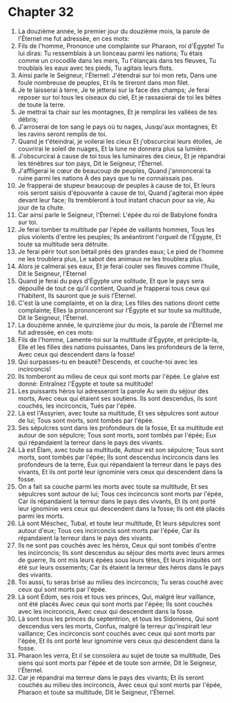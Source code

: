 # Chapter 32

1. La douzième année, le premier jour du douzième mois, la parole de l'Éternel me fut adressée, en ces mots:
2. Fils de l'homme, Prononce une complainte sur Pharaon, roi d'Égypte! Tu lui diras: Tu ressemblais à un lionceau parmi les nations; Tu étais comme un crocodile dans les mers, Tu t'élançais dans tes fleuves, Tu troublais les eaux avec tes pieds, Tu agitais leurs flots.
3. Ainsi parle le Seigneur, l'Éternel: J'étendrai sur toi mon rets, Dans une foule nombreuse de peuples, Et ils te tireront dans mon filet.
4. Je te laisserai à terre, Je te jetterai sur la face des champs; Je ferai reposer sur toi tous les oiseaux du ciel, Et je rassasierai de toi les bêtes de toute la terre.
5. Je mettrai ta chair sur les montagnes, Et je remplirai les vallées de tes débris;
6. J'arroserai de ton sang le pays où tu nages, Jusqu'aux montagnes, Et les ravins seront remplis de toi.
7. Quand je t'éteindrai, je voilerai les cieux Et j'obscurcirai leurs étoiles, Je couvrirai le soleil de nuages, Et la lune ne donnera plus sa lumière.
8. J'obscurcirai à cause de toi tous les luminaires des cieux, Et je répandrai les ténèbres sur ton pays, Dit le Seigneur, l'Éternel.
9. J'affligerai le cœur de beaucoup de peuples, Quand j'annoncerai ta ruine parmi les nations À des pays que tu ne connaissais pas.
10. Je frapperai de stupeur beaucoup de peuples à cause de toi, Et leurs rois seront saisis d'épouvante à cause de toi, Quand j'agiterai mon épée devant leur face; Ils trembleront à tout instant chacun pour sa vie, Au jour de ta chute.
11. Car ainsi parle le Seigneur, l'Éternel: L'épée du roi de Babylone fondra sur toi.
12. Je ferai tomber ta multitude par l'épée de vaillants hommes, Tous les plus violents d'entre les peuples; Ils anéantiront l'orgueil de l'Égypte, Et toute sa multitude sera détruite.
13. Je ferai périr tout son bétail près des grandes eaux; Le pied de l'homme ne les troublera plus, Le sabot des animaux ne les troublera plus.
14. Alors je calmerai ses eaux, Et je ferai couler ses fleuves comme l'huile, Dit le Seigneur, l'Éternel
15. Quand je ferai du pays d'Égypte une solitude, Et que le pays sera dépouillé de tout ce qu'il contient, Quand je frapperai tous ceux qui l'habitent, Ils sauront que je suis l'Éternel.
16. C'est là une complainte, et on la dira; Les filles des nations diront cette complainte; Elles la prononceront sur l'Égypte et sur toute sa multitude, Dit le Seigneur, l'Éternel.
17. La douzième année, le quinzième jour du mois, la parole de l'Éternel me fut adressée, en ces mots:
18. Fils de l'homme, Lamente-toi sur la multitude d'Égypte, et précipite-la, Elle et les filles des nations puissantes, Dans les profondeurs de la terre, Avec ceux qui descendent dans la fosse!
19. Qui surpasses-tu en beauté? Descends, et couche-toi avec les incirconcis!
20. Ils tomberont au milieu de ceux qui sont morts par l'épée. Le glaive est donné: Entraînez l'Égypte et toute sa multitude!
21. Les puissants héros lui adresseront la parole Au sein du séjour des morts, Avec ceux qui étaient ses soutiens. Ils sont descendus, ils sont couchés, les incirconcis, Tués par l'épée.
22. Là est l'Assyrien, avec toute sa multitude, Et ses sépulcres sont autour de lui; Tous sont morts, sont tombés par l'épée.
23. Ses sépulcres sont dans les profondeurs de la fosse, Et sa multitude est autour de son sépulcre; Tous sont morts, sont tombés par l'épée; Eux qui répandaient la terreur dans le pays des vivants.
24. Là est Élam, avec toute sa multitude, Autour est son sépulcre; Tous sont morts, sont tombés par l'épée; Ils sont descendus incirconcis dans les profondeurs de la terre, Eux qui répandaient la terreur dans le pays des vivants, Et ils ont porté leur ignominie vers ceux qui descendent dans la fosse.
25. On a fait sa couche parmi les morts avec toute sa multitude, Et ses sépulcres sont autour de lui; Tous ces incirconcis sont morts par l'épée, Car ils répandaient la terreur dans le pays des vivants, Et ils ont porté leur ignominie vers ceux qui descendent dans la fosse; Ils ont été placés parmi les morts.
26. Là sont Méschec, Tubal, et toute leur multitude, Et leurs sépulcres sont autour d'eux; Tous ces incirconcis sont morts par l'épée, Car ils répandaient la terreur dans le pays des vivants.
27. Ils ne sont pas couchés avec les héros, Ceux qui sont tombés d'entre les incirconcis; Ils sont descendus au séjour des morts avec leurs armes de guerre, Ils ont mis leurs épées sous leurs têtes, Et leurs iniquités ont été sur leurs ossements; Car ils étaient la terreur des héros dans le pays des vivants.
28. Toi aussi, tu seras brisé au milieu des incirconcis; Tu seras couché avec ceux qui sont morts par l'épée.
29. Là sont Édom, ses rois et tous ses princes, Qui, malgré leur vaillance, ont été placés Avec ceux qui sont morts par l'épée; Ils sont couchés avec les incirconcis, Avec ceux qui descendent dans la fosse.
30. Là sont tous les princes du septentrion, et tous les Sidoniens, Qui sont descendus vers les morts, Confus, malgré la terreur qu'inspirait leur vaillance; Ces incirconcis sont couchés avec ceux qui sont morts par l'épée, Et ils ont porté leur ignominie vers ceux qui descendent dans la fosse.
31. Pharaon les verra, Et il se consolera au sujet de toute sa multitude, Des siens qui sont morts par l'épée et de toute son armée, Dit le Seigneur, l'Éternel.
32. Car je répandrai ma terreur dans le pays des vivants; Et ils seront couchés au milieu des incirconcis, Avec ceux qui sont morts par l'épée, Pharaon et toute sa multitude, Dit le Seigneur, l'Éternel.

